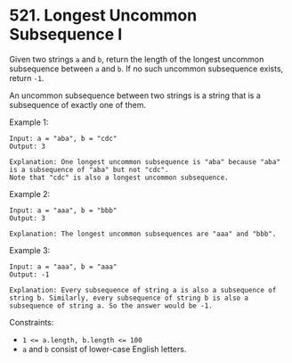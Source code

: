 # 521. Longest Uncommon Subsequence I

Given two strings `a` and `b`, return the length of the longest uncommon subsequence between `a` and `b`. If no such uncommon subsequence exists, return `-1`.

An uncommon subsequence between two strings is a string that is a subsequence of exactly one of them.

Example 1:

    Input: a = "aba", b = "cdc"
    Output: 3

    Explanation: One longest uncommon subsequence is "aba" because "aba" is a subsequence of "aba" but not "cdc".
    Note that "cdc" is also a longest uncommon subsequence.

Example 2:

    Input: a = "aaa", b = "bbb"
    Output: 3

    Explanation: The longest uncommon subsequences are "aaa" and "bbb".

Example 3:

    Input: a = "aaa", b = "aaa"
    Output: -1

    Explanation: Every subsequence of string a is also a subsequence of string b. Similarly, every subsequence of string b is also a subsequence of string a. So the answer would be -1.

Constraints:

- `1 <= a.length, b.length <= 100`
- `a` and `b` consist of lower-case English letters.